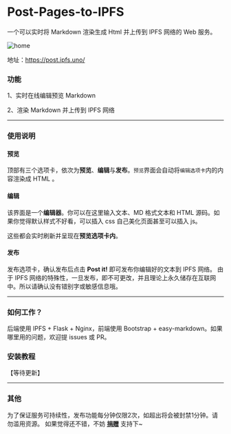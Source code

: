# Post-Pages-to-IPFS

一个可以实时将 Markdown 渲染生成 Html 并上传到 IPFS 网络的 Web 服务。

![home](https://photo-1252237247.cos.ap-shanghai.myqcloud.com/20201107151207.png)

地址：https://post.ipfs.uno/

### 功能
1、实时在线编辑预览 Markdown 

2、渲染 Markdown 并上传到 IPFS 网络

-----

### 使用说明
#### 预览
顶部有三个选项卡，依次为**预览**、**编辑**与**发布**。`预览`界面会自动将`编辑选项卡`内的内容渲染成 HTML 。

#### 编辑
该界面是一个**编辑器**。你可以在这里输入文本、MD 格式文本和 HTML 源码。如果你觉得默认样式不好看，可以插入 css 自己美化页面甚至可以插入 js。

这些都会实时刷新并呈现在**预览选项卡内**。

#### 发布
发布选项卡，确认发布后点击 **Post it!** 即可发布你编辑好的文本到 IPFS 网络。
由于 IPFS 网络的特殊性，一旦发布，即不可更改，并且理论上永久储存在互联网中。所以请确认没有错别字或敏感信息哦。

-----

### 如何工作？
后端使用 IPFS + Flask + Nginx，前端使用 Bootstrap + easy-markdown。如果哪里用的问题，欢迎提 issues 或 PR。

### 安装教程

【等待更新】

-----

### 其他
为了保证服务可持续性，发布功能每分钟仅限2次，如超出将会被封禁1分钟。请勿滥用资源。
如果觉得还不错，不妨 [**捐赠**](https://ipfs.uno/ipfs/QmSXadzjW6vPvrQpq8WEx99QGvn8cHzAb9XzJwV38DjDWn) 支持下~
